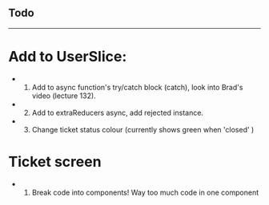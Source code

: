 ## Todo

---



# Add to UserSlice:

- 1. Add to async function's try/catch block (catch), look into Brad's video (lecture 132).

- 2. Add to extraReducers async, add rejected instance.

- 3. Change ticket status colour (currently shows green when 'closed' )


# Ticket screen
- 1. Break code into components! Way too much code in one component
